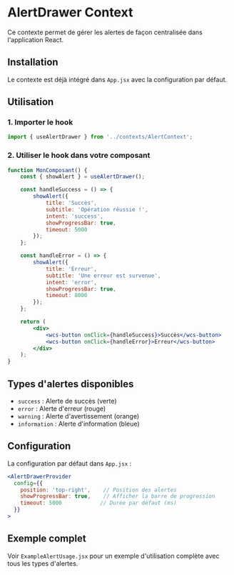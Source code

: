 # AlertDrawer Context

Ce contexte permet de gérer les alertes de façon centralisée dans l'application React.

## Installation

Le contexte est déjà intégré dans `App.jsx` avec la configuration par défaut.

## Utilisation

### 1. Importer le hook

```jsx
import { useAlertDrawer } from '../contexts/AlertContext';
```

### 2. Utiliser le hook dans votre composant

```jsx
function MonComposant() {
    const { showAlert } = useAlertDrawer();

    const handleSuccess = () => {
        showAlert({
            title: 'Succès',
            subtitle: 'Opération réussie !',
            intent: 'success',
            showProgressBar: true,
            timeout: 5000
        });
    };

    const handleError = () => {
        showAlert({
            title: 'Erreur',
            subtitle: 'Une erreur est survenue',
            intent: 'error',
            showProgressBar: true,
            timeout: 8000
        });
    };

    return (
        <div>
            <wcs-button onClick={handleSuccess}>Succès</wcs-button>
            <wcs-button onClick={handleError}>Erreur</wcs-button>
        </div>
    );
}
```

## Types d'alertes disponibles

- `success` : Alerte de succès (verte)
- `error` : Alerte d'erreur (rouge)  
- `warning` : Alerte d'avertissement (orange)
- `information` : Alerte d'information (bleue)

## Configuration

La configuration par défaut dans `App.jsx` :

```jsx
<AlertDrawerProvider 
  config={{
    position: 'top-right',    // Position des alertes
    showProgressBar: true,    // Afficher la barre de progression
    timeout: 5000            // Durée par défaut (ms)
  }}
>
```

## Exemple complet

Voir `ExampleAlertUsage.jsx` pour un exemple d'utilisation complète avec tous les types d'alertes.